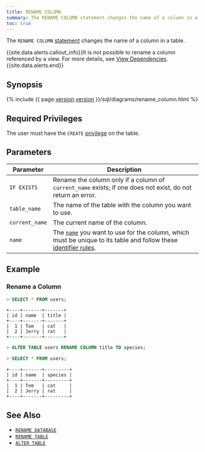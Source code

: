 ```yaml
---
title: RENAME COLUMN
summary: The RENAME COLUMN statement changes the name of a column in a table.
toc: true
---
```


The `RENAME COLUMN` [statement](sql-statements.html) changes the name of a column in a table.

{{site.data.alerts.callout_info}}It is not possible to rename a column referenced by a view. For more details, see <a href="views.html#view-dependencies">View Dependencies</a>.{{site.data.alerts.end}}


## Synopsis

{% include {{ page.[version](cluster-settings.html#setting-version).[version](cluster-settings.html#setting-version) }}/sql/diagrams/rename_column.html %}

## Required Privileges

The user must have the `CREATE` [privilege](privileges.html) on the table.

## Parameters

| Parameter | Description |
|-----------|-------------|
| `IF EXISTS` | Rename the column only if a column of `current_name` exists; if one does not exist, do not return an error. |
| `table_name` | The name of the table with the column you want to use. |
| `current_name` | The current name of the column. |
| `name` | The [`name`](sql-grammar.html#name) you want to use for the column, which must be unique to its table and follow these [identifier rules](keywords-and-identifiers.html#identifiers). |

## Example

### Rename a Column

~~~ sql
> SELECT * FROM users;
~~~
~~~
+----+-------+-------+
| id | name  | title |
+----+-------+-------+
|  1 | Tom   | cat   |
|  2 | Jerry | rat   |
+----+-------+-------+
~~~
~~~ sql
> ALTER TABLE users RENAME COLUMN title TO species;
~~~
~~~ sql
> SELECT * FROM users;
~~~
~~~
+----+-------+---------+
| id | name  | species |
+----+-------+---------+
|  1 | Tom   | cat     |
|  2 | Jerry | rat     |
+----+-------+---------+
~~~

## See Also

- [`RENAME DATABASE`](rename-database.html)
- [`RENAME TABLE`](rename-table.html)
- [`ALTER TABLE`](alter-table.html)
